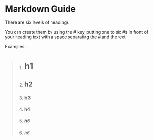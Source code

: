 # Markdown Guide

There are six levels of headings

You can create them by using the # key, putting one to six #s in front of your heading text with a space separating the # and the text

Examples:
> 1. # h1 
> 2. ## h2
>3. ### h3
>4. #### h4
>5. ##### h5
>6. ###### h6
